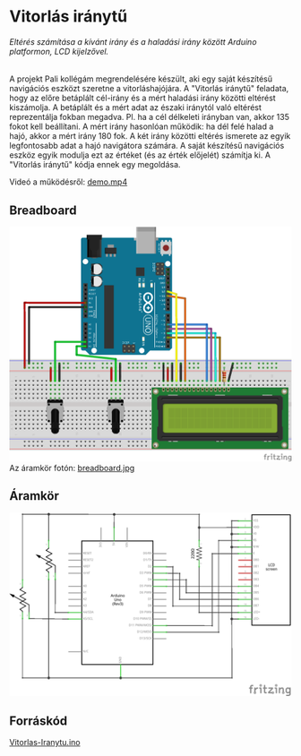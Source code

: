 # Vitorlás iránytű
###### Eltérés számítása a kívánt irány és a haladási irány között Arduino platformon, LCD kijelzővel.

A projekt Pali kollégám megrendelésére készült, aki egy saját készítésű navigációs eszközt szeretne a vitorláshajójára. A "Vitorlás iránytű" feladata, hogy az előre betáplált cél-irány és a mért haladási irány közötti eltérést kiszámolja. A betáplált és a mért adat az északi iránytól való eltérést reprezentálja fokban megadva. Pl. ha a cél délkeleti irányban van, akkor 135 fokot kell beállítani. A mért irány hasonlóan működik: ha dél felé halad a hajó, akkor a mért irány 180 fok. A két irány közötti eltérés ismerete az egyik legfontosabb adat a hajó navigátora számára. A saját készítésű navigációs eszköz egyik modulja ezt az értéket (és az érték előjelét) számítja ki. A "Vitorlás iránytű" kódja ennek egy megoldása.

Videó a működésről: [demo.mp4](demo.mp4)

## Breadboard
![Áramkör fotó](aramkor_bb.png)
Az áramkör fotón: [breadboard.jpg](breadboard.jpg)

## Áramkör
![Áramkör](aramkor_schem.png)

## Forráskód
[Vitorlas-Iranytu.ino ](Vitorlas-Iranytu.ino)
